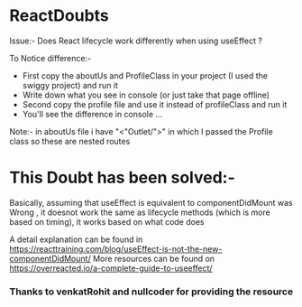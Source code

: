 # ReactDoubts
Issue:-
  Does React lifecycle work differently when using useEffect ?
  
To Notice difference:- 
  - First copy the aboutUs and ProfileClass in your project (I used the swiggy project) and run it
  - Write down what you see in console (or just take that page offline)
  - Second copy the profile file and use it instead of profileClass and run it
  - You'll see the difference in console ...

Note:- in aboutUs file i have "<"Outlet/">" in which I passed the Profile class so these are nested routes

# This Doubt has been solved:-
 Basically, assuming that useEffect is equivalent to componentDidMount was Wrong , it doesnot work the same as lifecycle methods (which is more based on timing), it works  based on what code does
 
 A detail explanation can be found in https://reacttraining.com/blog/useEffect-is-not-the-new-componentDidMount/
 More resources can be found on https://overreacted.io/a-complete-guide-to-useeffect/


### Thanks to venkatRohit and nullcoder for providing the resource
